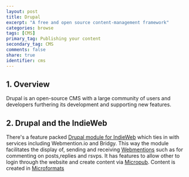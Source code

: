 ```yaml
---
layout: post
title: Drupal
excerpt: "A free and open source content-management framework"
categories: browse
tags: [CMS]
primary_tag: Publishing your content
secondary_tag: CMS
comments: false
share: true
identifier: cms
---
```


## 1. Overview
Drupal is an open-source CMS with a large community of users and developers furthering its development and supporting new features.

## 2. Drupal and the IndieWeb
There's a feature packed [Drupal module for IndieWeb](https://www.drupal.org/project/indieweb) which ties in with services including Webmention.io and Bridgy. This way the module facilitates the display of, sending and receiving [Webmentions](/browse/webmentions-details/#implementation) such as for commenting on posts,replies and rsvps. It has features to allow other to login through the website and create content via [Micropub](/browse/micropub-details/). Content is created in [Microformats](/browse/microformats/)